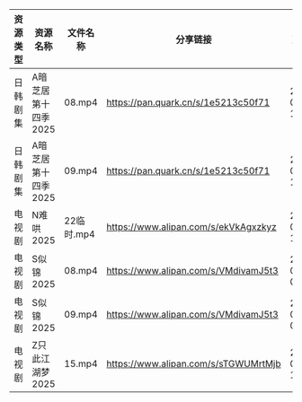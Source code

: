 | 资源类型 | 资源名称         | 文件名称     | 分享链接                                 | 更新时间                |
| ---- | ------------ | -------- | ------------------------------------ | ------------------- |
| 日韩剧集 | A暗芝居第十四季2025 | 08.mp4   | https://pan.quark.cn/s/1e5213c50f71  | 2025-03-04 16:20:39 |
| 日韩剧集 | A暗芝居第十四季2025 | 09.mp4   | https://pan.quark.cn/s/1e5213c50f71  | 2025-03-04 16:20:36 |
| 电视剧  | N难哄2025      | 22临时.mp4 | https://www.alipan.com/s/ekVkAgxzkyz | 2025-03-04 18:06:34 |
| 电视剧  | S似锦2025      | 08.mp4   | https://www.alipan.com/s/VMdivamJ5t3 | 2025-03-04 00:07:52 |
| 电视剧  | S似锦2025      | 09.mp4   | https://www.alipan.com/s/VMdivamJ5t3 | 2025-03-04 00:07:52 |
| 电视剧  | Z只此江湖梦2025   | 15.mp4   | https://www.alipan.com/s/sTGWUMrtMjb | 2025-03-04 19:07:38 |
